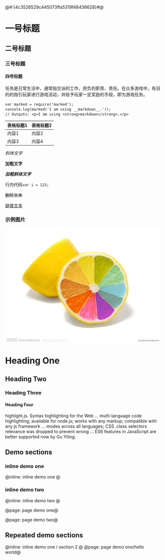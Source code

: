 @#:{4c3526529c445073ffa5319f48436628}#@
# 一号标题
## 二号标题
### 三号标题
#### 四号标题

任务是日常生活中，通常指交派的工作，担负的职责、责任。在众多游戏中，有目的的指引玩家进行游戏活动，并给予玩家一定奖励的手段，即为游戏任务。

```
var marked = require('marked');
console.log(marked('I am using __markdown__.'));
// Outputs: <p>I am using <strong>markdown</strong>.</p>
```

表格标题1|表格标题2
---|---
内容1|内容2
内容3 | 内容4

_斜体文字_

__加粗文字__

___加粗斜体文字___

行内代码```var i = 123;```

~~删除文本~~

[链接文本](http://baidu.com)

### 示例图片
![示例图片](./image.jpg)

# Heading One
## Heading Two
### Heading Three
#### Heading Four

highlight.js. Syntax highlighting for the Web ... multi-language code highlighting; available
for node.js; works with any markup; compatible with any js framework ... modes across all languages;
CSS .class selectors relevance was dropped to prevent wrong ... ES6 features in JavaScript are better
supported now by Gu Yiling.

## Demo sections

### inline demo one
@inline: inline demo one @

### inline demo two
@inline: inline demo two @

@page: page demo one@

@page: page demo two@

## Repeated demo sections

@inline: inline demo one / section 2 @
@page: page demo one/hello world@